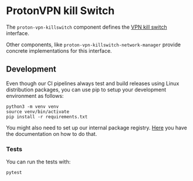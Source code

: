 # ProtonVPN kill Switch

The `proton-vpn-killswitch` component defines the [VPN kill switch](https://protonvpn.com/secure-vpn/kill-switch) 
interface.

Other components, like `proton-vpn-killswitch-network-manager` provide concrete implementations for this interface.

## Development

Even though our CI pipelines always test and build releases using Linux distribution packages,
you can use pip to setup your development environment as follows:

```shell
python3 -m venv venv
source venv/bin/activate
pip install -r requirements.txt
```

You might also need to set up our internal package registry.
[Here](https://gitlab.protontech.ch/help/user/packages/pypi_repository/index.md#authenticate-to-access-packages-within-a-group)
you have the documentation on how to do that.

### Tests

You can run the tests with:

```shell
pytest
```
